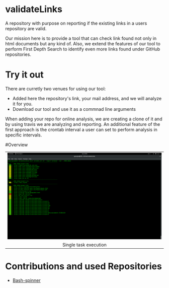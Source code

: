 # validateLinks
A repository with purpose on reporting if the existing links in a users repository are valid.

Our mission here is to provide a tool that can check link found not only in html documents but any kind of. 
Also, we extend the features of our tool to perform First Depth Search to identify even more links found under GitHub repositories.


# Try it out

There are curretly two venues for using our tool:

* Added here the repository's link, your mail address, and we will analyze it for you. 
* Download our tool and use it as a commnad line arguments

When adding your repo for online analysis, we are creating a clone of it and by using travis we are analyzing and reporting.
An additional feature of the first approach is the crontab interval a user can set to perform analysis in specific intervals.

#Overview

<p align="center">
<table class="image">
<tr><td> <img src="media/1.png"  /></td></tr>
<tr><td class="caption" align="center" >Single task execution</td></tr>
</table>
</p>

# Contributions and used Repositories

* [Bash-spinner](https://github.com/tlatsas/bash-spinner)
